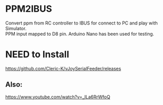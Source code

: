 # PPM2IBUS
Convert ppm from RC controller to IBUS for connect to PC and play with Simulator.\
PPM input mapped to D8 pin. Arduino Nano has been used for testing.

# NEED to Install
https://github.com/Cleric-K/vJoySerialFeeder/releases

## Also:
https://www.youtube.com/watch?v=_lLa6RrWfoQ

